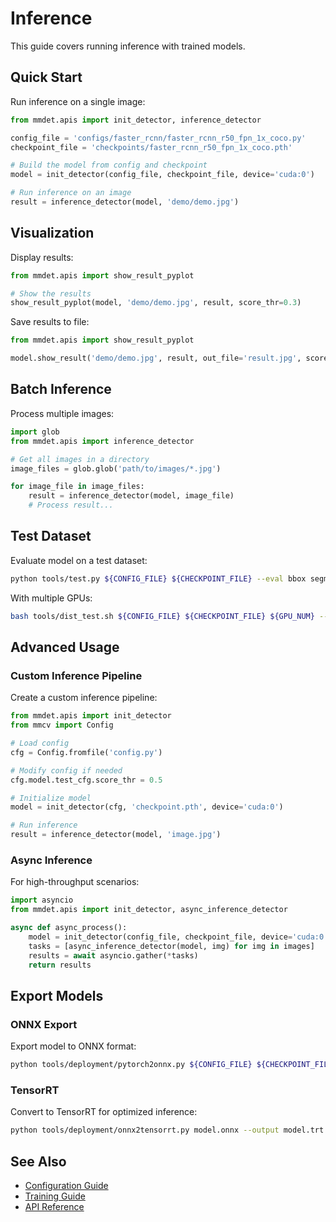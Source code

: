 # Inference

This guide covers running inference with trained models.

## Quick Start

Run inference on a single image:

```python
from mmdet.apis import init_detector, inference_detector

config_file = 'configs/faster_rcnn/faster_rcnn_r50_fpn_1x_coco.py'
checkpoint_file = 'checkpoints/faster_rcnn_r50_fpn_1x_coco.pth'

# Build the model from config and checkpoint
model = init_detector(config_file, checkpoint_file, device='cuda:0')

# Run inference on an image
result = inference_detector(model, 'demo/demo.jpg')
```

## Visualization

Display results:

```python
from mmdet.apis import show_result_pyplot

# Show the results
show_result_pyplot(model, 'demo/demo.jpg', result, score_thr=0.3)
```

Save results to file:

```python
from mmdet.apis import show_result_pyplot

model.show_result('demo/demo.jpg', result, out_file='result.jpg', score_thr=0.3)
```

## Batch Inference

Process multiple images:

```python
import glob
from mmdet.apis import inference_detector

# Get all images in a directory
image_files = glob.glob('path/to/images/*.jpg')

for image_file in image_files:
    result = inference_detector(model, image_file)
    # Process result...
```

## Test Dataset

Evaluate model on a test dataset:

```bash
python tools/test.py ${CONFIG_FILE} ${CHECKPOINT_FILE} --eval bbox segm
```

With multiple GPUs:

```bash
bash tools/dist_test.sh ${CONFIG_FILE} ${CHECKPOINT_FILE} ${GPU_NUM} --eval bbox segm
```

## Advanced Usage

### Custom Inference Pipeline

Create a custom inference pipeline:

```python
from mmdet.apis import init_detector
from mmcv import Config

# Load config
cfg = Config.fromfile('config.py')

# Modify config if needed
cfg.model.test_cfg.score_thr = 0.5

# Initialize model
model = init_detector(cfg, 'checkpoint.pth', device='cuda:0')

# Run inference
result = inference_detector(model, 'image.jpg')
```

### Async Inference

For high-throughput scenarios:

```python
import asyncio
from mmdet.apis import init_detector, async_inference_detector

async def async_process():
    model = init_detector(config_file, checkpoint_file, device='cuda:0')
    tasks = [async_inference_detector(model, img) for img in images]
    results = await asyncio.gather(*tasks)
    return results
```

## Export Models

### ONNX Export

Export model to ONNX format:

```bash
python tools/deployment/pytorch2onnx.py ${CONFIG_FILE} ${CHECKPOINT_FILE} --output-file model.onnx
```

### TensorRT

Convert to TensorRT for optimized inference:

```bash
python tools/deployment/onnx2tensorrt.py model.onnx --output model.trt
```

## See Also

- [Configuration Guide](configuration.md)
- [Training Guide](training.md)
- [API Reference](../api/core.md)
